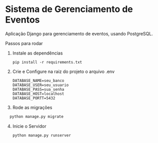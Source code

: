 # Sistema de Gerenciamento de Eventos
Aplicação Django para gerenciamento de eventos, usando PostgreSQL.

Passos para rodar
1. Instale as dependências
   ```
   pip install -r requirements.txt
   ```
2. Crie e Configure na raiz do projeto o arquivo .env
   ```env
   DATABASE_NAME=seu_banco
   DATABASE_USER=seu_usuario
   DATABASE_PASS=sua_senha
   DATABASE_HOST=localhost
   DATABASE_PORTT=5432
   ```
3. Rode as migrações
  ```bash
    python manage.py migrate
  ```
4. Inicie o Servidor
   ```bash
   python manage.py runserver
   ```
